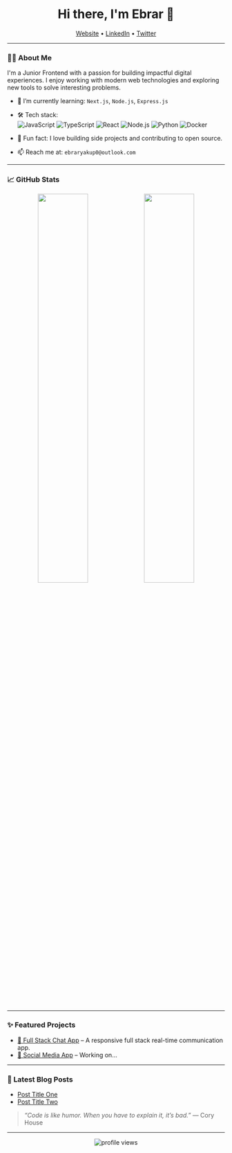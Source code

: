 <h1 align="center">Hi there, I'm Ebrar 👋</h1>

<p align="center">
  <a href="https://yourwebsite.com">Website</a> •
  <a href="https://linkedin.com/in/yourprofile">LinkedIn</a> •
  <a href="https://twitter.com/yourhandle">Twitter</a>
</p>

---

### 👨‍💻 About Me

I'm a Junior Frontend with a passion for building impactful digital experiences. I enjoy working with modern web technologies and exploring new tools to solve interesting problems.

- 🌱 I’m currently learning: `Next.js`, `Node.js`, `Express.js`
- 🛠️ Tech stack:  
  ![JavaScript](https://img.shields.io/badge/-JavaScript-black?style=flat-square&logo=javascript) 
  ![TypeScript](https://img.shields.io/badge/-TypeScript-3178c6?style=flat-square&logo=typescript)
  ![React](https://img.shields.io/badge/-React-61DAFB?style=flat-square&logo=react)
  ![Node.js](https://img.shields.io/badge/-Node.js-339933?style=flat-square&logo=node.js)
  ![Python](https://img.shields.io/badge/-Python-3776AB?style=flat-square&logo=python)
  ![Docker](https://img.shields.io/badge/-Docker-2496ED?style=flat-square&logo=docker)

- 🧠 Fun fact: I love building side projects and contributing to open source.
- 📫 Reach me at: `ebraryakup0@outlook.com`

---

### 📈 GitHub Stats

<p align="center">
  <img src="https://github-readme-stats.vercel.app/api?username=yourusername&show_icons=true&theme=transparent" width="48%" />
  <img src="https://github-readme-streak-stats.herokuapp.com/?user=yourusername&theme=transparent" width="48%" />
</p>

---

### ✨ Featured Projects

- [🔗 Full Stack Chat App](https://github.com/yourusername/project-name) – A responsive full stack real-time communication app.
- [🔗 Social Media App](https://github.com/yourusername/project-name) – Working on...

---

### 📝 Latest Blog Posts

<!-- BLOG-POST-LIST:START -->
- [Post Title One](https://yourblog.com/post1)
- [Post Title Two](https://yourblog.com/post2)
<!-- BLOG-POST-LIST:END -->

> *“Code is like humor. When you have to explain it, it’s bad.”* — Cory House

---

<p align="center">
  <img src="https://komarev.com/ghpvc/?username=yourusername&style=flat-square&color=blue" alt="profile views"/>
</p>
